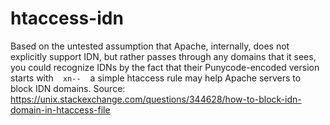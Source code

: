 # htaccess-idn
Based on the untested assumption that Apache, internally, does not explicitly support IDN, but rather passes through any domains that it sees, you could recognize IDNs by the fact that their Punycode-encoded version starts with
`
`
`
xn--
`
`
`
a simple htaccess rule may help Apache servers to block IDN domains. 
Source: https://unix.stackexchange.com/questions/344628/how-to-block-idn-domain-in-htaccess-file   
